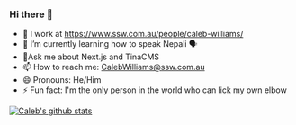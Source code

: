 ### Hi there 👋

<!--
**Calinator444/Calinator444** is a ✨ _special_ ✨ repository because its `README.md` (this file) appears on your GitHub profile.

Here are some ideas to get you started:

- 🔭 I’m currently working on ...
- 🌱 I’m currently learning ...
- 👯 I’m looking to collaborate on ...
- 🤔 I’m looking for help with ...
- 💬 Ask me about ...
- 📫 How to reach me: ...
- 😄 Pronouns: ...
- ⚡ Fun fact: ...
-->

- 🔭 I work at https://www.ssw.com.au/people/caleb-williams/
- 🌱 I’m currently learning how to speak Nepali 🗣️
- 💬Ask me about Next.js and TinaCMS
- 📫 How to reach me: CalebWilliams@ssw.com.au
- 😄 Pronouns: He/Him
- ⚡ Fun fact: I'm the only person in the world who can lick my own elbow


[![Caleb's github stats](https://github-readme-stats.vercel.app/api?username=Calinator444&theme=dark)](https://github.com/adamcogan/github-readme-stats)

